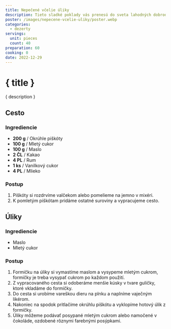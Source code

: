 ```yaml
---
title: Nepečené včelie úliky
description: Tieto sladké poklady vás prenesú do sveta lahodných dobrodružstiev.
poster: /images/nepecene-vcelie-uliky/poster.webp
categories:
  - dezerty
servings:
  unit: pieces
  count: 40
preparation: 60
cooking: 0
date: 2022-12-29
---
```


# { title }

{ description }

## Cesto

### Ingrediencie

- **200 g** / Okrúhle piškóty
- **100 g** / Mletý cukor
- **100 g** / Maslo
- **2 ČL** / Kakao
- **4 PL** / Rum
- **1 ks** / Vanilkový cukor
- **4 PL** / Mlieko

### Postup

1. Piškóty si rozdrvíme valčekom alebo pomelieme na jemno v mixéri.
2. K pomletým piškótam pridáme ostatné suroviny a vypracujeme cesto.

## Úliky

### Ingrediencie

- Maslo
- Mletý cukor

### Postup

1. Formičku na úliky si vymastíme maslom a vysypeme mletým cukrom, formičky je treba vysypať cukrom po každom použití.
2. Z vypracovaného cesta si odoberáme menšie kúsky v tvare guličky, ktoré vkladáme do formičky.
3. Do cesta si urobíme vareškou dieru na plnku a naplníme vaječným likérom.
4. Nakoniec na spodok pritlačíme okrúhlu piškótu a vyklopíme hotový úlik z formičky.
5. Úliky môžeme podávať posypané mletým cukrom alebo namočené v čokoláde, ozdobené rôznymi farebnými posýpkami.
